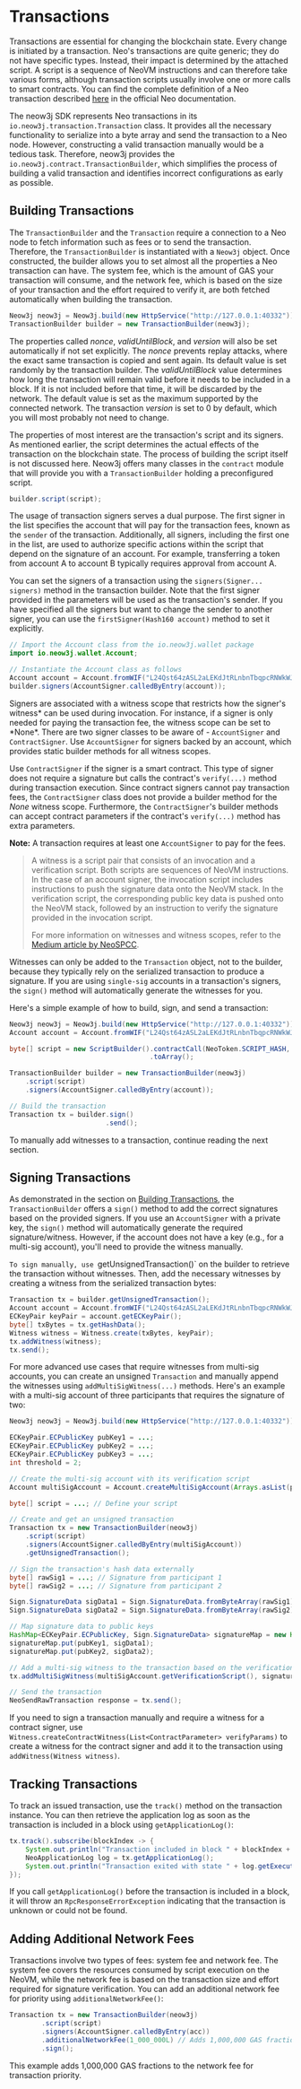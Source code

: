 # Transactions

Transactions are essential for changing the blockchain state. Every change is initiated by a transaction. Neo's transactions are quite generic; they do not have specific types. Instead, their impact is determined by the attached script. A script is a sequence of NeoVM instructions and can therefore take various forms, although transaction scripts usually involve one or more calls to smart contracts. You can find the complete definition of a Neo transaction described [here](https://docs.neo.org/docs/en-us/basic/concept/transaction.html) in the official Neo documentation.

The neow3j SDK represents Neo transactions in its `io.neow3j.transaction.Transaction` class. It provides all the necessary functionality to serialize into a byte array and send the transaction to a Neo node. However, constructing a valid transaction manually would be a tedious task. Therefore, neow3j provides the `io.neow3j.contract.TransactionBuilder`, which simplifies the process of building a valid transaction and identifies incorrect configurations as early as possible.

## Building Transactions

The `TransactionBuilder` and the `Transaction` require a connection to a Neo node to fetch information such as fees or to send the transaction. Therefore, the `TransactionBuilder` is instantiated with a `Neow3j` object. Once constructed, the builder allows you to set almost all the properties a Neo transaction can have. The system fee, which is the amount of GAS your transaction will consume, and the network fee, which is based on the size of your transaction and the effort required to verify it, are both fetched automatically when building the transaction.

```java
Neow3j neow3j = Neow3j.build(new HttpService("http://127.0.0.1:40332"));
TransactionBuilder builder = new TransactionBuilder(neow3j);
```

The properties called _nonce_, _validUntilBlock_, and _version_ will also be set automatically if not set explicitly. The _nonce_ prevents replay attacks, where the exact same transaction is copied and sent again. Its default value is set randomly by the transaction builder. The _validUntilBlock_ value determines how long the transaction will remain valid before it needs to be included in a block. If it is not included before that time, it will be discarded by the network. The default value is set as the maximum supported by the connected network. The transaction _version_ is set to 0 by default, which you will most probably not need to change.

The properties of most interest are the transaction's script and its signers. As mentioned earlier, the script determines the actual effects of the transaction on the blockchain state. The process of building the script itself is not discussed here. Neow3j offers many classes in the `contract` module that will provide you with a `TransactionBuilder` holding a preconfigured script.

```java
builder.script(script);
```

The usage of transaction signers serves a dual purpose. The first signer in the list specifies the account that will pay for the transaction fees, known as the `sender` of the transaction. Additionally, all signers, including the first one in the list, are used to authorize specific actions within the script that depend on the signature of an account. For example, transferring a token from account A to account B typically requires approval from account A.

You can set the signers of a transaction using the `signers(Signer... signers)` method in the transaction builder. Note that the first signer provided in the parameters will be used as the transaction's sender. If you have specified all the signers but want to change the sender to another signer, you can use the `firstSigner(Hash160 account)` method to set it explicitly.

```java
// Import the Account class from the io.neow3j.wallet package
import io.neow3j.wallet.Account;

// Instantiate the Account class as follows
Account account = Account.fromWIF("L24Qst64zASL2aLEKdJtRLnbnTbqpcRNWkWJ3yhDh2CLUtLdwYK2");
builder.signers(AccountSigner.calledByEntry(account));
```

Signers are associated with a witness scope that restricts how the signer's witness* can be used during invocation. For instance, if a signer is only needed for paying the transaction fee, the witness scope can be set to *None\*. There are two signer classes to be aware of - `AccountSigner` and `ContractSigner`. Use `AccountSigner` for signers backed by an account, which provides static builder methods for all witness scopes.

Use `ContractSigner` if the signer is a smart contract. This type of signer does not require a signature but calls the contract's `verify(...)` method during transaction execution. Since contract signers cannot pay transaction fees, the `ContractSigner` class does not provide a builder method for the _None_ witness scope. Furthermore, the `ContractSigner`'s builder methods can accept contract parameters if the contract's `verify(...)` method has extra parameters.

**Note:** A transaction requires at least one `AccountSigner` to pay for the fees.

> A witness is a script pair that consists of an invocation and a verification script. Both scripts are sequences of NeoVM instructions. In the case of an account signer, the invocation script includes instructions to push the signature data onto the NeoVM stack. In the verification script, the corresponding public key data is pushed onto the NeoVM stack, followed by an instruction to verify the signature provided in the invocation script.
>
> For more information on witnesses and witness scopes, refer to the [Medium article by NeoSPCC](https://neospcc.medium.com/thou-shalt-check-their-witnesses-485d2bf8375d).

Witnesses can only be added to the `Transaction` object, not to the builder, because they typically rely on the serialized transaction to produce a signature. If you are using `single-sig` accounts in a transaction's signers, the `sign()` method will automatically generate the witnesses for you.

Here's a simple example of how to build, sign, and send a transaction:

```java
Neow3j neow3j = Neow3j.build(new HttpService("http://127.0.0.1:40332"));
Account account = Account.fromWIF("L24Qst64zASL2aLEKdJtRLnbnTbqpcRNWkWJ3yhDh2CLUtLdwYK2");

byte[] script = new ScriptBuilder().contractCall(NeoToken.SCRIPT_HASH, "symbol", null)
                                   .toArray();

TransactionBuilder builder = new TransactionBuilder(neow3j)
    .script(script)
    .signers(AccountSigner.calledByEntry(account));

// Build the transaction
Transaction tx = builder.sign()
                        .send();
```

To manually add witnesses to a transaction, continue reading the next section.

## Signing Transactions

As demonstrated in the section on [Building Transactions](#/neo-n3/dapp_development/transactions?id=building-transactions), the `TransactionBuilder` offers a `sign()` method to add the correct signatures based on the provided signers. If you use an `AccountSigner` with a private key, the `sign()` method will automatically generate the required signature/witness. However, if the account does not have a key (e.g., for a multi-sig account), you'll need to provide the witness manually.

`To sign manually, use `getUnsignedTransaction()` on the builder to retrieve the transaction without witnesses. Then, add the necessary witnesses by creating a witness from the serialized transaction bytes:

```java
Transaction tx = builder.getUnsignedTransaction();
Account account = Account.fromWIF("L24Qst64zASL2aLEKdJtRLnbnTbqpcRNWkWJ3yhDh2CLUtLdwYK2");
ECKeyPair keyPair = account.getECKeyPair();
byte[] txBytes = tx.getHashData();
Witness witness = Witness.create(txBytes, keyPair);
tx.addWitness(witness);
tx.send();
```

For more advanced use cases that require witnesses from multi-sig accounts, you can create an unsigned `Transaction` and manually append the witnesses using `addMultiSigWitness(...)` methods. Here's an example with a multi-sig account of three participants that requires the signature of two:

```java
Neow3j neow3j = Neow3j.build(new HttpService("http://127.0.0.1:40332"));

ECKeyPair.ECPublicKey pubKey1 = ...;
ECKeyPair.ECPublicKey pubKey2 = ...;
ECKeyPair.ECPublicKey pubKey3 = ...;
int threshold = 2;

// Create the multi-sig account with its verification script
Account multiSigAccount = Account.createMultiSigAccount(Arrays.asList(pubKey1, pubKey2, pubKey3), threshold);

byte[] script = ...; // Define your script

// Create and get an unsigned transaction
Transaction tx = new TransactionBuilder(neow3j)
    .script(script)
    .signers(AccountSigner.calledByEntry(multiSigAccount))
    .getUnsignedTransaction();

// Sign the transaction's hash data externally
byte[] rawSig1 = ...; // Signature from participant 1
byte[] rawSig2 = ...; // Signature from participant 2

Sign.SignatureData sigData1 = Sign.SignatureData.fromByteArray(rawSig1);
Sign.SignatureData sigData2 = Sign.SignatureData.fromByteArray(rawSig2);

// Map signature data to public keys
HashMap<ECKeyPair.ECPublicKey, Sign.SignatureData> signatureMap = new HashMap<>();
signatureMap.put(pubKey1, sigData1);
signatureMap.put(pubKey2, sigData2);

// Add a multi-sig witness to the transaction based on the verification script and signatures
tx.addMultiSigWitness(multiSigAccount.getVerificationScript(), signatureMap);

// Send the transaction
NeoSendRawTransaction response = tx.send();
```

If you need to sign a transaction manually and require a witness for a contract signer, use `Witness.createContractWitness(List<ContractParameter> verifyParams)` to create a witness for the contract signer and add it to the transaction using `addWitness(Witness witness)`.

## Tracking Transactions

To track an issued transaction, use the `track()` method on the transaction instance. You can then retrieve the application log as soon as the transaction is included in a block using `getApplicationLog()`:

```java
tx.track().subscribe(blockIndex -> {
    System.out.println("Transaction included in block " + blockIndex + ".");
    NeoApplicationLog log = tx.getApplicationLog();
    System.out.println("Transaction exited with state " + log.getExecutions().get(0).getState() + ".");
});
```

If you call `getApplicationLog()` before the transaction is included in a block, it will throw an `RpcResponseErrorException` indicating that the transaction is unknown or could not be found.

## Adding Additional Network Fees

Transactions involve two types of fees: system fee and network fee. The system fee covers the resources consumed by script execution on the NeoVM, while the network fee is based on the transaction size and effort required for signature verification. You can add an additional network fee for priority using `additionalNetworkFee()`:

```java
Transaction tx = new TransactionBuilder(neow3j)
        .script(script)
        .signers(AccountSigner.calledByEntry(acc))
        .additionalNetworkFee(1_000_000L) // Adds 1,000,000 GAS fractions (0.01 GAS)
        .sign();
```

This example adds 1,000,000 GAS fractions to the network fee for transaction priority.
